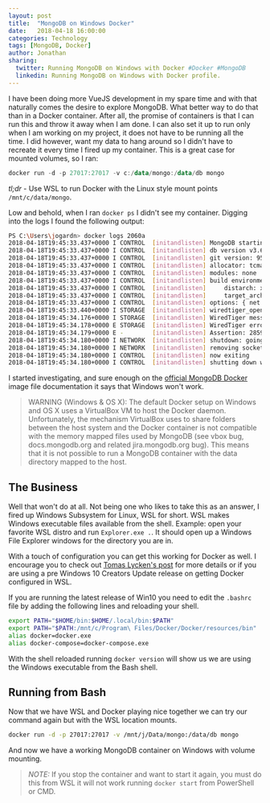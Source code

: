 ```yaml
---
layout: post
title:  "MongoDB on Windows Docker"
date:   2018-04-18 16:00:00
categories: Technology
tags: [MongoDB, Docker]
author: Jonathan
sharing:
  twitter: Running MongoDB on Windows with Docker #Docker #MongoDB
  linkedin: Running MongoDB on Windows with Docker profile.
---
```


I have been doing more VueJS development in my spare time and with that naturally comes the desire to explore MongoDB. What better way to do that than in a Docker container. After all, the promise of containers is that I can run this and throw it away when I am done. I can also set it up to run only when I am working on my project, it does not have to be running all the time. I did however, want my data to hang around so I didn't have to recreate it every time I fired up my container. This is a great case for mounted volumes, so I ran:

```PowerShell
docker run -d -p 27017:27017 -v c:/data/mongo:/data/db mongo
```

_tl;dr_ - Use WSL to run Docker with the Linux style mount points `/mnt/c/data/mongo`.

Low and behold, when I ran `docker ps` I didn't see my container. Digging into the logs I found the following output:

```bash
PS C:\Users\jogardn> docker logs 2060a
2018-04-18T19:45:33.437+0000 I CONTROL  [initandlisten] MongoDB starting : pid=1 port=27017 dbpath=/data/db 64-bit host=2060a5d556d9
2018-04-18T19:45:33.437+0000 I CONTROL  [initandlisten] db version v3.6.3
2018-04-18T19:45:33.437+0000 I CONTROL  [initandlisten] git version: 9586e557d54ef70f9ca4b43c26892cd55257e1a52018-04-18T19:45:33.437+0000 I CONTROL  [initandlisten] OpenSSL version: OpenSSL 1.0.1t  3 May 2016
2018-04-18T19:45:33.437+0000 I CONTROL  [initandlisten] allocator: tcmalloc
2018-04-18T19:45:33.437+0000 I CONTROL  [initandlisten] modules: none
2018-04-18T19:45:33.437+0000 I CONTROL  [initandlisten] build environment:2018-04-18T19:45:33.437+0000 I CONTROL  [initandlisten]     distmod: debian81
2018-04-18T19:45:33.437+0000 I CONTROL  [initandlisten]     distarch: x86_64
2018-04-18T19:45:33.437+0000 I CONTROL  [initandlisten]     target_arch: x86_64
2018-04-18T19:45:33.437+0000 I CONTROL  [initandlisten] options: { net: { bindIpAll: true } }
2018-04-18T19:45:33.440+0000 I STORAGE  [initandlisten] wiredtiger_open config: create,cache_size=1452M,session_max=20000,eviction=(threads_min=4,threads_max=4),config_base=false,statistics=(fast),log=(enabled=true,archive=true,path=journal,compressor=snappy),file_manager=(close_idle_time=100000),statistics_log=(wait=0),verbose=(recovery_progress),2018-04-18T19:45:34.174+0000 E STORAGE  [initandlisten] WiredTiger error (17) [1524080734:174916][1:0x7effec886a00], connection: /data/db/WiredTiger.wt: handle-open: open: File exists
2018-04-18T19:45:34.176+0000 I STORAGE  [initandlisten] WiredTiger message unexpected file WiredTiger.wt found, renamed to WiredTiger.wt.4
2018-04-18T19:45:34.178+0000 E STORAGE  [initandlisten] WiredTiger error (1) [1524080734:178492][1:0x7effec886a00], connection: /data/db/WiredTiger.wt: handle-open: open: Operation not permitted
2018-04-18T19:45:34.179+0000 E -        [initandlisten] Assertion: 28595:1: Operation not permitted src/mongo/db/storage/wiredtiger/wiredtiger_kv_engine.cpp 4132018-04-18T19:45:34.180+0000 I STORAGE  [initandlisten] exception in initAndListen: Location28595: 1: Operation not permitted, terminating
2018-04-18T19:45:34.180+0000 I NETWORK  [initandlisten] shutdown: going to close listening sockets...
2018-04-18T19:45:34.180+0000 I NETWORK  [initandlisten] removing socket file: /tmp/mongodb-27017.sock
2018-04-18T19:45:34.180+0000 I CONTROL  [initandlisten] now exiting
2018-04-18T19:45:34.180+0000 I CONTROL  [initandlisten] shutting down with code:100
```

I started investigating, and sure enough on the [official MongoDB Docker](https://hub.docker.com/_/mongo/) image file documentation it says that Windows won't work.

> WARNING (Windows & OS X): The default Docker setup on Windows and OS X uses a VirtualBox VM to host the Docker daemon. Unfortunately, the mechanism VirtualBox uses to share folders between the host system and the Docker container is not compatible with the memory mapped files used by MongoDB (see vbox bug, docs.mongodb.org and related jira.mongodb.org bug). This means that it is not possible to run a MongoDB container with the data directory mapped to the host.

## The Business

Well that won't do at all. Not being one who likes to take this as an answer, I fired up Windows Subsystem for Linux, WSL for short. WSL makes Windows executable files available from the shell. Example: open your favorite WSL distro and run `Explorer.exe .`. It should open up a Windows File Explorer windows for the directory you are in.

With a touch of configuration you can get this working for Docker as well. I encourage you to check out [Tomas Lycken's post](https://blog.jayway.com/2017/04/19/running-docker-on-bash-on-windows/) for more details or if you are using a pre Windows 10 Creators Update release on getting Docker configured in WSL.

If you are running the latest release of Win10 you need to edit the `.bashrc` file by adding the following lines and reloading your shell.

```bash
export PATH="$HOME/bin:$HOME/.local/bin:$PATH"
export PATH="$PATH:/mnt/c/Program\ Files/Docker/Docker/resources/bin"
alias docker=docker.exe
alias docker-compose=docker-compose.exe
```

With the shell reloaded running `docker version` will show us we are using the Windows executable from the Bash shell.

## Running from Bash

Now that we have WSL and Docker playing nice together we can try our command again but with the WSL location mounts.

```bash
docker run -d -p 27017:27017 -v /mnt/j/Data/mongo:/data/db mongo
```

And now we have a working MongoDB container on Windows with volume mounting.

> _NOTE:_ If you stop the container and want to start it again, you must do this from WSL it will not work running `docker start` from PowerShell or CMD.
